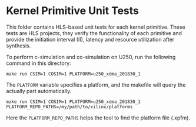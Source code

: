 # Kernel Primitive Unit Tests

This folder contains HLS-based unit tests for each kernel primitive.
These tests are HLS projects, they verify the functionality of each primitive and provide the initiation interval (II), latency and resource utilization after synthesis.

To perform c-simulation and co-simulation on U250, run the following command in this directory:
```
make run CSIM=1 COSIM=1 PLATFORM=u250_xdma_201830_1
```

The `PLATFORM` variable specifies a platform, and the makefile will query the actually part automatically.

```
make run CSIM=1 COSIM=1 PLATFORM=u250_xdma_201830_1 PLATFORM_REPO_PATHS=/my/path/to/xilinx/platforms
```

Here the `PLATFORM_REPO_PATHS` helps the tool to find the platform file (.xpfm).
